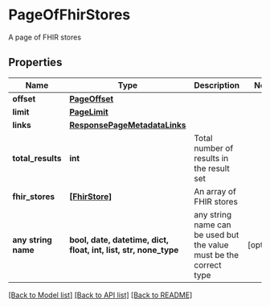 # PageOfFhirStores

A page of FHIR stores
## Properties
Name | Type | Description | Notes
------------ | ------------- | ------------- | -------------
**offset** | [**PageOffset**](PageOffset.md) |  | 
**limit** | [**PageLimit**](PageLimit.md) |  | 
**links** | [**ResponsePageMetadataLinks**](ResponsePageMetadataLinks.md) |  | 
**total_results** | **int** | Total number of results in the result set | 
**fhir_stores** | [**[FhirStore]**](FhirStore.md) | An array of FHIR stores | 
**any string name** | **bool, date, datetime, dict, float, int, list, str, none_type** | any string name can be used but the value must be the correct type | [optional]

[[Back to Model list]](../README.md#documentation-for-models) [[Back to API list]](../README.md#documentation-for-api-endpoints) [[Back to README]](../README.md)


